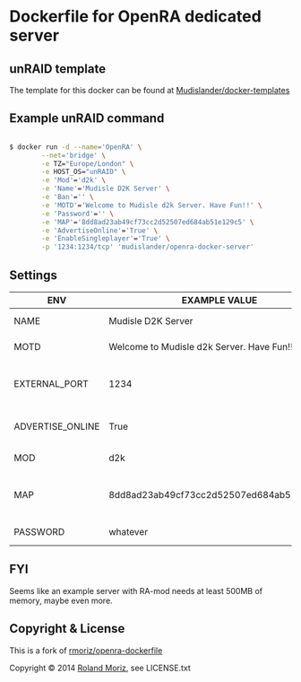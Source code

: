 # Dockerfile for OpenRA dedicated server

## unRAID template

The template for this docker can be found at [Mudislander/docker-templates]( https://raw.githubusercontent.com/Mudislander/docker-templates/master/openra.xml)


## Example unRAID command
```sh

$ docker run -d --name='OpenRA' \
		--net='bridge' \
		-e TZ="Europe/London" \
		-e HOST_OS="unRAID" \
		-e 'Mod'='d2k' \
		-e 'Name'='Mudisle D2K Server' \
		-e 'Ban'='' \
		-e 'MOTD'='Welcome to Mudisle d2k Server. Have Fun!!' \
		-e 'Password'='' \
		-e 'MAP'='8dd8ad23ab49cf73cc2d52507ed684ab51e129c5' \
		-e 'AdvertiseOnline'='True' \
		-e 'EnableSingleplayer'='True' \
		-p '1234:1234/tcp' 'mudislander/openra-docker-server'

```

## Settings

| ENV  | EXAMPLE VALUE   | DESCRIPTION  | DEFAULT  |   |
|---|---|---|---|---|
| NAME  | Mudisle D2K Server  |  Server name  | DEDICATED SERVER  |   |
| MOTD  | Welcome to Mudisle d2k Server. Have Fun!! | MOTD, on server join   | Have Fun!!  |   |
| EXTERNAL_PORT  | 1234  |  External port, used for server list registration  |  1234 |   |
| ADVERTISE_ONLINE  | True  | Register with public  server list |  True |   |
| MOD  | d2k  |  OpenRA Mod "Dune 2000"  | ra |   |
| MAP  | 8dd8ad23ab49cf73cc2d52507ed684ab51e129c5 | Load initial map with id, see [Resource Center][1]  |  |   |
| PASSWORD  | whatever | Password to connect |  |   |


[1]: http://resource.openra.net/maps/110

## FYI

Seems like an example server with RA-mod needs at least 500MB of memory, maybe even more.

## Copyright & License

This is a fork of [rmoriz/openra-dockerfile](https://github.com/rmoriz/openra-dockerfile)

Copyright © 2014 [Roland Moriz](https://roland.io), see LICENSE.txt
